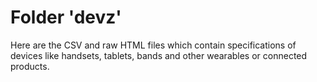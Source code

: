 # Folder 'devz'

Here are the CSV and raw HTML files which contain specifications of devices like handsets, tablets, bands and other wearables or connected products.
